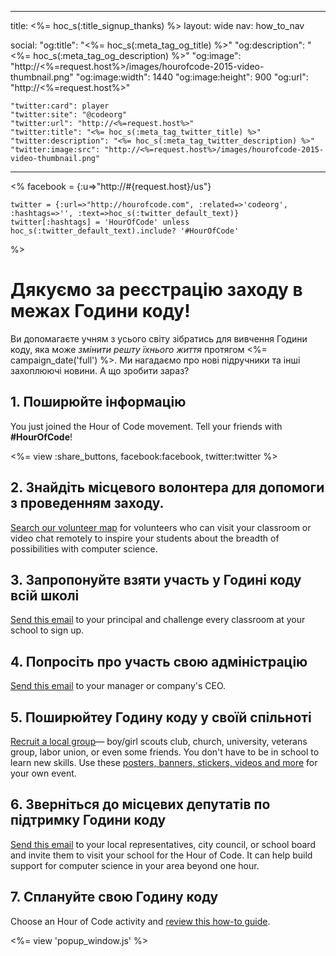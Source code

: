 ---
  title: <%= hoc_s(:title_signup_thanks) %>
  layout: wide
  nav: how_to_nav

  social:
    "og:title": "<%= hoc_s(:meta_tag_og_title) %>"
    "og:description": "<%= hoc_s(:meta_tag_og_description) %>"
    "og:image": "http://<%=request.host%>/images/hourofcode-2015-video-thumbnail.png"
    "og:image:width": 1440
    "og:image:height": 900
    "og:url": "http://<%=request.host%>"

    "twitter:card": player
    "twitter:site": "@codeorg"
    "twitter:url": "http://<%=request.host%>"
    "twitter:title": "<%= hoc_s(:meta_tag_twitter_title) %>"
    "twitter:description": "<%= hoc_s(:meta_tag_twitter_description) %>"
    "twitter:image:src": "http://<%=request.host%>/images/hourofcode-2015-video-thumbnail.png"
  ---

<%
    facebook = {:u=>"http://#{request.host}/us"}

    twitter = {:url=>"http://hourofcode.com", :related=>'codeorg', :hashtags=>'', :text=>hoc_s(:twitter_default_text)}
    twitter[:hashtags] = 'HourOfCode' unless hoc_s(:twitter_default_text).include? '#HourOfCode'
%>

# Дякуємо за реєстрацію заходу в межах Години коду!

Ви допомагаєте учням з усього світу зібратись для вивчення Години коду, яка може *змінити решту їхнього життя* протягом <%= campaign_date('full') %>. Ми нагадаємо про нові підручники та інші захоплюючі новини. А що зробити зараз?

## 1. Поширюйте інформацію

You just joined the Hour of Code movement. Tell your friends with **#HourOfCode**!

<%= view :share_buttons, facebook:facebook, twitter:twitter %>

## 2. Знайдіть місцевого волонтера для допомоги з проведенням заходу.

[Search our volunteer map](<%= resolve_url('https://code.org/volunteer/local') %>) for volunteers who can visit your classroom or video chat remotely to inspire your students about the breadth of possibilities with computer science.

## 3. Запропонуйте взяти участь у Годині коду всій школі

[Send this email](<%= resolve_url('/promote/resources#sample-emails') %>) to your principal and challenge every classroom at your school to sign up.

## 4. Попросіть про участь свою адміністрацію

[Send this email](<%= resolve_url('/promote/resources#sample-emails') %>) to your manager or company's CEO.

## 5. Поширюйтеу Годину коду у своїй спільноті

[Recruit a local group](<%= resolve_url('/promote/resources#sample-emails') %>)— boy/girl scouts club, church, university, veterans group, labor union, or even some friends. You don't have to be in school to learn new skills. Use these [posters, banners, stickers, videos and more](<%= resolve_url('/promote/resources') %>) for your own event.

## 6. Зверніться до місцевих депутатів по підтримку Години коду

[Send this email](<%= resolve_url('/promote/resources#sample-emails') %>) to your local representatives, city council, or school board and invite them to visit your school for the Hour of Code. It can help build support for computer science in your area beyond one hour.

## 7. Сплануйте свою Годину коду

Choose an Hour of Code activity and [review this how-to guide](<%= resolve_url('/how-to') %>).

<%= view 'popup_window.js' %>